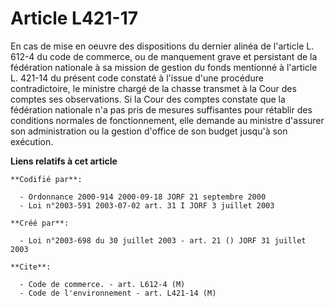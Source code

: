 # Article L421-17

En cas de mise en oeuvre des dispositions du dernier alinéa de l'article L. 612-4 du code de commerce, ou de manquement grave
et persistant de la fédération nationale à sa mission de gestion du fonds mentionné à l'article L. 421-14 du présent code
constaté à l'issue d'une procédure contradictoire, le ministre chargé de la chasse transmet à la Cour des comptes ses
observations. Si la Cour des comptes constate que la fédération nationale n'a pas pris de mesures suffisantes pour rétablir
des conditions normales de fonctionnement, elle demande au ministre d'assurer son administration ou la gestion d'office de
son budget jusqu'à son exécution.

**Liens relatifs à cet article**

	**Codifié par**:

	  - Ordonnance 2000-914 2000-09-18 JORF 21 septembre 2000
	  - Loi n°2003-591 2003-07-02 art. 31 I JORF 3 juillet 2003

	**Créé par**:

	  - Loi n°2003-698 du 30 juillet 2003 - art. 21 () JORF 31 juillet 2003

	**Cite**:

	  - Code de commerce. - art. L612-4 (M)
	  - Code de l'environnement - art. L421-14 (M)
